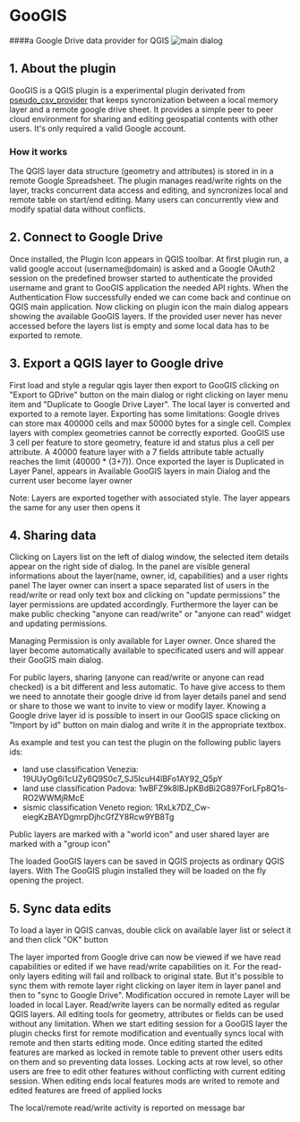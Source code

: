 # GooGIS #
####a Google Drive data provider for QGIS
![main dialog](https://github.com/enricofer/gdrive_provider/blob/master/docs/main_dialog.png?raw=true)
## 1. About the plugin
GooGIS is a QGIS plugin is a experimental plugin derivated from [pseudo_csv_provider](http://github.com/g-sherman/pseudo_csv_provider) that keeps syncronization between a local memory layer and a remote google drive sheet. It provides a simple peer to peer cloud environment for sharing and editing geospatial contents with other users. It's only required a valid Google account.
### How it works
The QGIS layer data structure (geometry and attributes) is stored in in a remote Google Spreadsheet. The plugin manages read/write rights on the layer, tracks concurrent data access and editing, and syncronizes local and remote table on start/end editing. 
Many users can concurrently view and modify spatial data without conflicts. 
## 2. Connect to Google Drive
Once installed, the Plugin Icon appears in QGIS toolbar. At first plugin run, a valid google accout (username@domain) is asked and a Google OAuth2 session on the predefined browser started to authenticate the provided username and grant to GooGIS application the needed API rights. When the Authentication Flow successfully ended we can come back and continue on QGIS main application.
Now clicking on plugin icon the main dialog appears showing the available GooGIS layers. If the provided user never has never accessed before the layers list is empty and some local data has to be exported to remote.
## 3. Export a QGIS layer to Google drive
First load and style a regular qgis layer then export to GooGIS clicking on "Export to GDrive" button on the main dialog or right clicking on layer menu item and "Duplicate to Google Drive Layer".
The local layer is converted and exported to a remote layer. Exporting has some limitations: Google drives can store max 400000 cells and max 50000 bytes for a single cell. Complex layers with complex geometries cannot be correctly exported.
GooGIS use 3 cell per feature to store geometry, feature id and status plus a cell per attribute. A 40000 feature layer with a 7 fields attribute table actually reaches the limit (40000 * (3+7)). 
Once exported the layer is Duplicated in Layer Panel, appears in Available GooGIS layers in main Dialog and the current user become layer owner

Note: Layers are exported together with associated style. The layer appears the same for any user then opens it
## 4. Sharing data
Clicking on Layers list on the left of dialog window, the selected item details appear on the right side of dialog. 
In the panel are visible general informations about the layer(name, owner, id, capabilities) and a user rights panel
The layer owner can insert a space separated list of users in the read/write or read only text box and clicking on "update permissions" the layer permissions are updated accordingly.
Furthermore the layer can be make public checking "anyone can read/write" or "anyone can read" widget and updating permissions. 

Managing Permission is only available for Layer owner. Once shared the layer become automatically available to specificated users and will appear their GooGIS main dialog.

For public layers, sharing (anyone can read/write or anyone can read checked) is a bit different and less automatic. To have give access to them we need to annotate their google drive id from layer details panel and send or share to those we want to invite to view or modify layer.
Knowing a Google drive layer id is possible to insert in our GooGIS space clicking on "Import by id" button on main dialog and write it in the appropriate textbox.

As example and test you can test the plugin on the following public layers ids:

* land use classification Venezia: 19UUyOg6i1cUZy6Q9S0c7_SJ5IcuH4lBFo1AY92_Q5pY
* land use classification Padova:  1wBFZ9k8lBJpKBdBi2G897ForLFp8Q1s-RO2WWMjRMcE
* sismic classification Veneto region: 1RxLk7DZ_Cw-eiegKzBAYDgmrpDjhcGfZY8Rcw9YB8Tg

Public layers are marked with a "world icon" and user shared layer are marked with a "group icon"

The loaded GooGIS layers can be saved in QGIS projects as ordinary QGIS layers. With The GooGIS plugin installed they will be loaded on the fly opening the project.
## 5. Sync data edits
To load a layer in QGIS canvas, double click on available layer list or select it and then click "OK" button

The layer imported from Google drive can now be viewed if we have read capabilities or edited if we have read/write capabilities on it.
For the read-only layers editing will fail and rollback to original state. But it's possible to sync them with remote layer right clicking on layer item in layer panel and then to "sync to Google Drive". Modification occured in remote Layer will be loaded in local Layer.
Read/write layers can be normally edited as regular QGIS layers. All editing tools for geometry, attributes or fields can be used without any limitation.
When we start editing session for a GooGIS layer the plugin checks first for remote modification and eventually syncs local with remote and then starts editing mode.
Once editing started the edited features are marked as locked in remote table to prevent other users edits on them and so preventing data losses. 
Locking acts at row level, so other users are free to edit other features without conflicting with current editing session.
When editing ends local features mods are writed to remote and edited features are freed of applied locks

The local/remote read/write activity is reported on message bar
